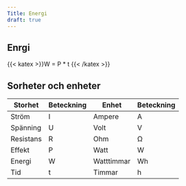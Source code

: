 ```yaml
---
Title: Energi
draft: true
---
```


## Enrgi
{{< katex >}}W =  P * t {{< /katex >}}

## Sorheter och enheter
| Storhet     | Beteckning | Enhet       | Beteckning |
| ----------- | ---------- | ----------- | ---------- |
| Ström       | I          | Ampere      | A          |
| Spänning    | U          | Volt        | V          |
| Resistans   | R          | Ohm         | Ω          |
| Effekt      | P          | Watt        | W          |
| Energi      | W          | Watttimmar  | Wh         |
| Tid         | t          | Timmar      | h          |
